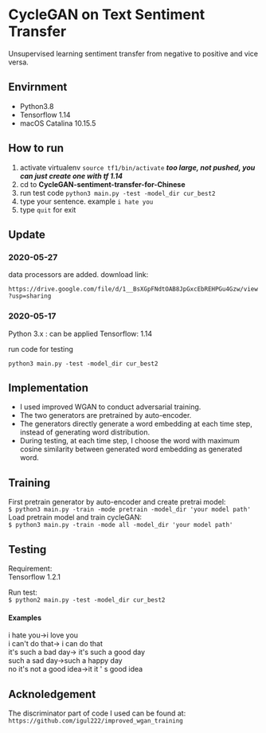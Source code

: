 # CycleGAN on Text Sentiment Transfer
  Unsupervised learning sentiment transfer from negative to positive and vice versa.  

## Envirnment

  - Python3.8
  - Tensorflow 1.14
  - macOS Catalina 10.15.5


## How to run
  1. activate virtualenv `source tf1/bin/activate` ***too large, not pushed, you can just create one with tf 1.14***
  2. cd to **CycleGAN-sentiment-transfer-for-Chinese**
  3. run test code `python3 main.py -test -model_dir cur_best2`
  4. type your sentence. example `i hate you`
  5. type `quit` for exit




## Update

### 2020-05-27
  data processors are added.
  download link: 

`https://drive.google.com/file/d/1__BsXGpFNdtOAB8JpGxcEbREHPGu4Gzw/view?usp=sharing`

### 2020-05-17

  Python 3.x : can be applied
  Tensorflow: 1.14
  
  run code for testing
  ```python=
  python3 main.py -test -model_dir cur_best2
  ```



## Implementation
* I used improved WGAN to conduct adversarial training.
* The two generators are pretrained by auto-encoder.
* The generators directly generate a word embedding at each time step, instead of generating word distribution.
* During testing, at each time step, I choose the word with maximum cosine similarity between generated word embedding as generated word.

## Training
First pretrain generator by auto-encoder and create pretrai model:  
`$ python3 main.py -train -mode pretrain -model_dir 'your model path'`  
Load pretrain model and train cycleGAN:  
`$ python3 main.py -train -mode all -model_dir 'your model path'`

## Testing
  Requirement:  
  Tensorflow 1.2.1  

Run test:  
`$ python2 main.py -test -model_dir cur_best2`  


#### Examples
  i hate you->i love you  
  i can't do that-> i can do that  
  it's such a bad day-> it's such a good day  
  such a sad day->such a happy day  
  no it's not a good idea->it it ' s good idea  

## Acknoledgement
  The discriminator part of code I used can be found at:  
  `https://github.com/igul222/improved_wgan_training`  
